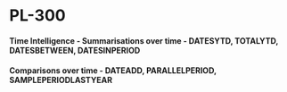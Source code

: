 # PL-300

#### Time Intelligence - Summarisations over time - DATESYTD, TOTALYTD, DATESBETWEEN, DATESINPERIOD

#### Comparisons over time - DATEADD, PARALLELPERIOD, SAMPLEPERIODLASTYEAR
